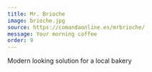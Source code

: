 ```yaml
---
title: Mr. Brioche
image: brioche.jpg
source: https://comandaonline.es/mrbrioche/
message: Your morning coffee
order: 9
---
```


Modern looking solution for a local bakery
